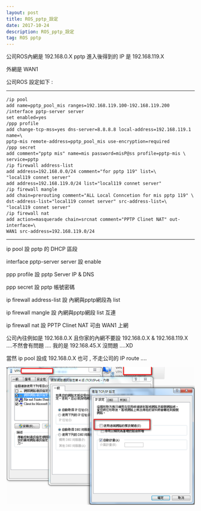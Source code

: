 ```yaml
---
layout: post
title: ROS_pptp_設定
date: 2017-10-24
description: ROS_pptp_設定
tag: ROS pptp
---
```

公司ROS內網是 192.168.0.X pptp 進入後得到的 IP 是 192.168.119.X

外網是 WAN1 

公司ROS 設定如下 :


----------
```
/ip pool
add name=pptp_pool_mis ranges=192.168.119.100-192.168.119.200
/interface pptp-server server
set enabled=yes
/ppp profile
add change-tcp-mss=yes dns-server=8.8.8.8 local-address=192.168.119.1 name=\
pptp-mis remote-address=pptp_pool_mis use-encryption=required
/ppp secret
add comment="pptp mis" name=mis password=misP@ss profile=pptp-mis \
service=pptp
/ip firewall address-list
add address=192.168.0.0/24 comment="for pptp 119" list=\
"local119 connet server"
add address=192.168.119.0/24 list="local119 connet server"
/ip firewall mangle
add chain=prerouting comment="ALL Local Conncetion for mis pptp 119" \
dst-address-list="local119 connet server" src-address-list=\
"local119 connet server"
/ip firewall nat
add action=masquerade chain=srcnat comment="PPTP Clinet NAT" out-interface=\
WAN1 src-address=192.168.119.0/24
```
----------
ip pool 設 pptp 的 DHCP 區段

interface pptp-server server 設 enable

ppp profile 設 pptp Server IP & DNS

ppp secret 設 pptp 帳號密碼

ip firewall address-list  設 內網與pptp網段為 list

ip firewall mangle 設 內網與pptp網段 list 互連

ip firewall nat  設 PPTP Clinet NAT 可由 WAN1 上網

 

公司內往例如是 192.168.0.X 且你家的內網不要設 192.168.0.X & 192.168.119.X ....不然會有問題 ....
我的是 192.168.45.X 沒問題 ....XD

當然 ip pool 設成 192.168.0.X 也可 , 不走公司的 IP route ....

<img src="/images/posts/1508817124-1326774657_n.png">

